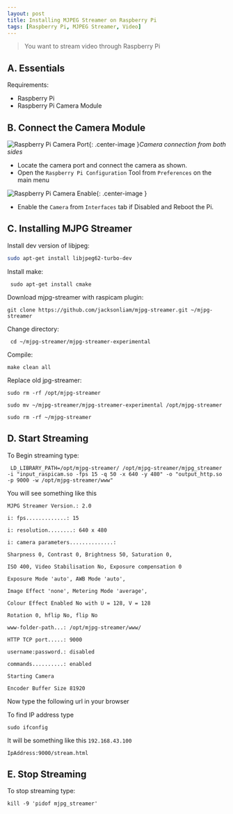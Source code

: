 ```yaml
---
layout: post
title: Installing MJPEG Streamer on Raspberry Pi
tags: [Raspberry Pi, MJPEG Streamer, Video]
---
```

>You want to stream video through Raspberry Pi


## A. Essentials

Requirements:

- Raspberry Pi
- Raspberry Pi Camera Module


## B. Connect the Camera Module


![Raspberry Pi Camera Port]({{site.url}}/images/raspb-camera-connection.png "Raspberry Pi Camera Port"){: .center-image }*Camera connection from both sides*

- Locate the camera port and connect the camera as shown.
- Open the `Raspberry Pi Configuration` Tool from `Preferences` on the main menu

![Raspberry Pi Camera Enable]({{site.url}}/images/raspi-camera-config.png "Raspberry Pi Camera Enable"){: .center-image }

- Enable the `Camera` from `Interfaces` tab if Disabled and Reboot the Pi.


## C. Installing MJPG Streamer


Install dev version of libjpeg:


```bash
sudo apt-get install libjpeg62-turbo-dev
```


Install make:

```
 sudo apt-get install cmake
```


Download mjpg-streamer with raspicam plugin:


```
git clone https://github.com/jacksonliam/mjpg-streamer.git ~/mjpg-streamer
```


Change directory:


```
 cd ~/mjpg-streamer/mjpg-streamer-experimental
 ```


 Compile:


 ```
 make clean all
 ```

 Replace old jpg-streamer:


 ```
 sudo rm -rf /opt/mjpg-streamer

sudo mv ~/mjpg-streamer/mjpg-streamer-experimental /opt/mjpg-streamer

sudo rm -rf ~/mjpg-streamer
 ```


## D. Start Streaming


To Begin streaming type:


```
 LD_LIBRARY_PATH=/opt/mjpg-streamer/ /opt/mjpg-streamer/mjpg_streamer -i "input_raspicam.so -fps 15 -q 50 -x 640 -y 480" -o "output_http.so -p 9000 -w /opt/mjpg-streamer/www"
```


You will see something like this

```
MJPG Streamer Version.: 2.0

i: fps.............: 15

i: resolution........: 640 x 480

i: camera parameters..............:

Sharpness 0, Contrast 0, Brightness 50, Saturation 0,

ISO 400, Video Stabilisation No, Exposure compensation 0

Exposure Mode 'auto', AWB Mode 'auto',

Image Effect 'none', Metering Mode 'average',

Colour Effect Enabled No with U = 128, V = 128

Rotation 0, hflip No, flip No

www-folder-path...: /opt/mjpg-streamer/www/

HTTP TCP port.....: 9000

username:password.: disabled

commands..........: enabled

Starting Camera

Encoder Buffer Size 81920
```
Now type the following url in your browser

To find IP address type

```
sudo ifconfig
```

It will be something like this `192.168.43.100`
```
IpAddress:9000/stream.html
```

## E. Stop Streaming


To stop streaming type:


```
kill -9 'pidof mjpg_streamer'
```
